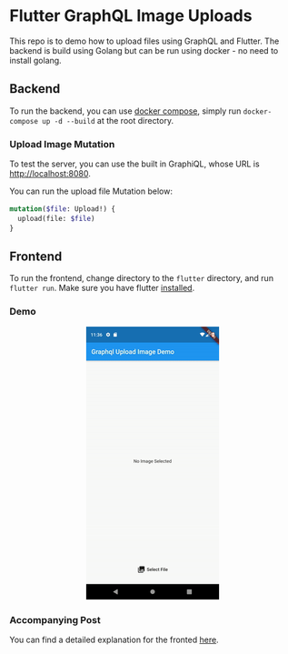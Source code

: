 # Flutter GraphQL Image Uploads

This repo is to demo how to upload files using GraphQL and Flutter. The backend is build using Golang but can be run using docker - no need to install golang.

## Backend

To run the backend, you can use [docker compose](https://docs.docker.com/compose/), simply run `docker-compose up -d --build` at the root directory.

### Upload Image Mutation

To test the server, you can use the built in GraphiQL, whose URL is [http://localhost:8080](http://localhost:8080).

You can run the upload file Mutation below:

```graphql
mutation($file: Upload!) {
  upload(file: $file)
}
```

## Frontend

To run the frontend, change directory to the `flutter` directory, and run `flutter run`. Make sure you have flutter [installed](https://flutter.dev/docs/get-started/install).

### Demo

<p align="center">
    <img src="demo.gif">
</p>

### Accompanying Post

You can find a detailed explanation for the fronted [here](https://codinglatte.com/posts/flutter/flutter-and-graphql-how-to-upload-files/).
